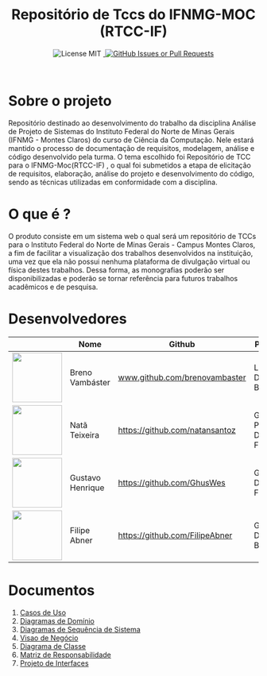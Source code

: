 <h1 align="center"> Repositório de Tccs do IFNMG-MOC (RTCC-IF)</h1>

<!-- <p align="center">
  <img src="https://raw.githubusercontent.com/luciofdsantos/APS-2023.2-RTCCIF/main/images/logo.png" alt="Sublime's custom image" width="350" height="350"/>
</p> -->

<p align="center">
    <img src="https://img.shields.io/badge/License-MIT-blue.svg" alt="License MIT">
    <a href="https://github.com/brenovambaster/RTCC/issues">
        <img alt src="https://img.shields.io/github/issues/brenovambaster/rtcc">
    </a>
    <a href="https://github.com/brenovambaster/RTCC/pulls"> 
        <img alt="GitHub Issues or Pull Requests" src="https://img.shields.io/github/issues-pr/brenovambaster/rtcc">
    </a>
</p>
<br>

# Sobre o projeto
Repositório destinado ao desenvolvimento do trabalho da disciplina Análise de Projeto de Sistemas do Instituto Federal do Norte de Minas Gerais (IFNMG - Montes Claros) do curso de Ciência da Computação. Nele estará mantido o processo de documentação de requisitos, modelagem, análise e código desenvolvido pela turma. O tema escolhido foi Repositório de TCC para o IFNMG-Moc(RTCC-IF) , o qual foi submetidos a etapa de elicitação de requisitos, elaboração, análise do projeto e desenvolvimento do código, sendo as técnicas utilizadas em conformidade com a disciplina. 

# O que é ? 
O produto consiste em um sistema web o qual será um repositório de TCCs para o Instituto Federal do Norte de Minas Gerais - Campus Montes Claros, a fim de facilitar a visualização dos trabalhos desenvolvidos na instituição, uma vez que ela não possui nenhuma plataforma de divulgação virtual ou física destes trabalhos. Dessa forma, as monografias poderão ser disponibilizadas e poderão se tornar referência para futuros trabalhos acadêmicos e de pesquisa.

# Desenvolvedores

|                                                                                              | Nome             | Github                         | Papel no projeto         |
| -------------------------------------------------------------------------------------------- | ---------------- | ------------------------------ | ------------------------ |
| <img src="https://avatars.githubusercontent.com/u/42620040" width="100px" heigth="100px" />  | Breno Vambáster  | www.github.com/brenovambaster  | Líder Técnico e Desenvolvedor Back-end  |
| <img src="https://avatars.githubusercontent.com/u/81447789"  width="100px" heigth="100px" /> | Natã Teixeira    | https://github.com/natansantoz | Gerente de Projeto e Desenvolvedor Front-end |
| <img src="https://avatars.githubusercontent.com/u/60756489"  width="100px" heigth="100px" /> | Gustavo Henrique | https://github.com/GhusWes     | Gerente de Desenvolvimento Front-end  |
| <img src="https://avatars.githubusercontent.com/u/60756521"  width="100px" heigth="100px" /> | Filipe Abner     | https://github.com/FilipeAbner | Gerente de Desenvolvimento Back-end   |


# Documentos
1. [Casos de Uso](<docs/Casos%20de%20Uso/>)
2. [Diagramas de Domínio](<docs/Diagrama%20de%20Dominio/>)
3. [Diagramas de Sequência de Sistema](<docs/Diagrama%20de%20Sequencia/>)
4. [Visao de Negócio](<docs/Visao%20do%20Negocio/>)
5. [Diagrama de Classe](<docs/Diagrama_de_Classe_Gerenciar_TCC_-_UC04.png>)
6. [Matriz de Responsabilidade](<docs/Matriz%20de%20responsabilidade.pdf>)
7. [Projeto de Interfaces](<https://www.figma.com/design/7EZFYG2C7weAdUxS3ZY5pt/Untitled?node-id=0-1&t=1TmIfY3H268vuRNV-1>)
